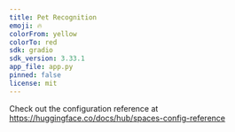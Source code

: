 ```yaml
---
title: Pet Recognition
emoji: 🔥
colorFrom: yellow
colorTo: red
sdk: gradio
sdk_version: 3.33.1
app_file: app.py
pinned: false
license: mit
---
```


Check out the configuration reference at https://huggingface.co/docs/hub/spaces-config-reference
